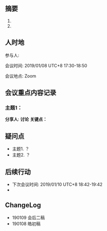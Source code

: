 ## 摘要
1. 
2. 

## 人时地
参与人: 

会议时间: 2019/01/08 UTC+8 17:30-18:50

会议地点: Zoom

## 会议重点内容记录
### 主题1：
**分享人**: 
**讨论**
**关键点：**

## 疑问点
- 主题1. ？
- 主题2. ？
## 后续行动
- 下次会议时间: 2019/01/10 UTC+8  18:42-19:42
-  

## ChangeLog
- 190109 会后二稿
- 190108 皓初稿

